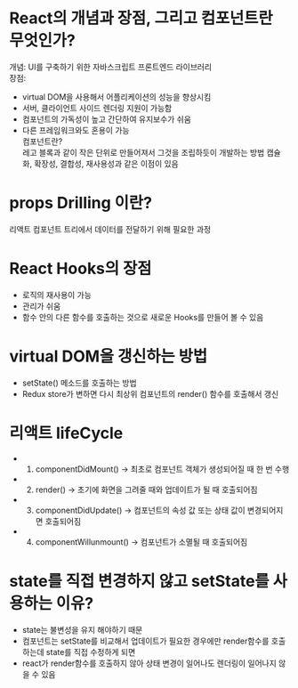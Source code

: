 # React의 개념과 장점, 그리고 컴포넌트란 무엇인가?
개념: UI를 구축하기 위한 자바스크립트 프론트엔드 라이브러리 <br/>
장점:
  * virtual DOM을 사용해서 어플리케이션의 성능을 향상시킴
  * 서버, 클라이언트 사이드 렌더링 지원이 가능함
  * 컴포넌트의 가독성이 높고 간단하여 유지보수가 쉬움
  * 다른 프레임워크와도 혼용이 가능  <br/>
컴포넌트란?  <br/>
레고 블록과 같이 작은 단위로 만들어져서 그것을 조립하듯이 개발하는 방법
캡슐화, 확장성, 결합성, 재사용성과 같은 이점이 있음

# props Drilling 이란?
리액트 컴포넌트 트리에서 데이터를 전달하기 위해 필요한 과정

# React Hooks의 장점
* 로직의 재사용이 가능
* 관리가 쉬움
* 함수 안의 다른 함수를 호출하는 것으로 새로운 Hooks를 만들어 볼 수 있음

# virtual DOM을 갱신하는 방법
* setState() 메소드를 호출하는 방법
* Redux store가 변하면 다시 최상위 컴포넌트의 render() 함수를 호출해서 갱신

# 리액트 lifeCycle
* 1) componentDidMount()
-> 최초로 컴포넌트 객체가 생성되어질 때 한 번 수행
* 2) render()
-> 초기에 화면을 그려줄 때와 업데이트가 될 때 호출되어짐
* 3) componentDidUpdate()
-> 컴포넌트의 속성 값 또는 상태 값이 변경되어지면 호출되어짐
* 4) componentWillunmount()
-> 컴포넌트가 소멸될 때 호출되어짐

# state를 직접 변경하지 않고 setState를 사용하는 이유?
* state는 불변성을 유지 해야하기 때문
* 컴포넌트는 setState를 비교해서 업데이트가 필요한 경우에만 render함수를 호출하는데 state를 직접 수정하게 되면 
* react가 render함수를 호출하지 않아 상태 변경이 일어나도 렌더링이 일어나지 않을 수 있음
